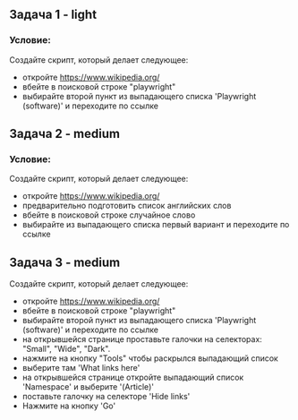 ## Задача 1 - light
### Условие:
Создайте скрипт, который делает следующее:
- откройте https://www.wikipedia.org/
- вбейте в поисковой строке "playwright"
- выбирайте второй пункт из выпадающего списка 'Playwright (software)' и переходите по ссылке


## Задача 2 - medium
### Условие:

Создайте скрипт, который делает следующее:
- откройте https://www.wikipedia.org/
- предварительно подготовить список английских слов
- вбейте в поисковой строке случайное слово
- выбирайте из выпадающего списка первый вариант и переходите по ссылке


## Задача 3 - medium
Создайте скрипт, который делает следующее:
- откройте https://www.wikipedia.org/
- вбейте в поисковой строке "playwright"
- выбирайте второй пункт из выпадающего списка 'Playwright (software)' и переходите по ссылке
- на открывшейся странице проставьте галочки на селекторах: "Small", "Wide", "Dark".
- нажмите на кнопку "Tools" чтобы раскрылся выпадающий список
- выберите там 'What links here'
- на открывшейся странице откройте выпадающий список 'Namespace' и выберите '(Article)'
- поставьте галочку на селекторе 'Hide links'
- Нажмите на кнопку 'Go'

